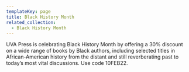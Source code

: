 ```yaml
---
templateKey: page
title: Black History Month
related_collection:
  - Black History Month
---
```

UVA Press is celebrating Black History Month by offering a 30% discount on a wide range of books by Black authors, including selected titles in African-American history from the distant and still reverberating past to today’s most vital discussions. Use code 10FEB22.